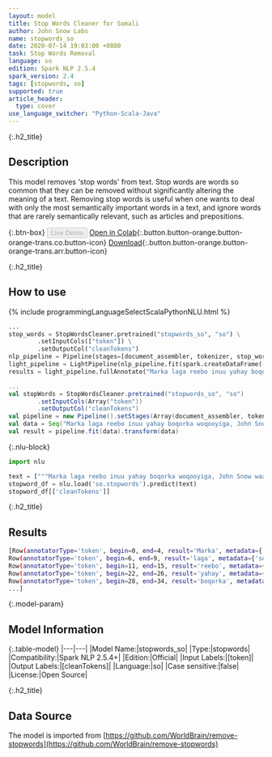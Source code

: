 ```yaml
---
layout: model
title: Stop Words Cleaner for Somali
author: John Snow Labs
name: stopwords_so
date: 2020-07-14 19:03:00 +0800
task: Stop Words Removal
language: so
edition: Spark NLP 2.5.4
spark_version: 2.4
tags: [stopwords, so]
supported: true
article_header:
  type: cover
use_language_switcher: "Python-Scala-Java"
---
```


{:.h2_title}
## Description
This model removes 'stop words' from text. Stop words are words so common that they can be removed without significantly altering the meaning of a text. Removing stop words is useful when one wants to deal with only the most semantically important words in a text, and ignore words that are rarely semantically relevant, such as articles and prepositions.

{:.btn-box}
<button class="button button-orange" disabled>Live Demo</button>
[Open in Colab](https://colab.research.google.com/github/JohnSnowLabs/spark-nlp-workshop/blob/b2eb08610dd49d5b15077cc499a94b4ec1e8b861/jupyter/annotation/english/stop-words/StopWordsCleaner.ipynb){:.button.button-orange.button-orange-trans.co.button-icon}
[Download](https://s3.amazonaws.com/auxdata.johnsnowlabs.com/public/models/stopwords_so_so_2.5.4_2.4_1594742441799.zip){:.button.button-orange.button-orange-trans.arr.button-icon}

{:.h2_title}
## How to use

<div class="tabs-box" markdown="1">

{% include programmingLanguageSelectScalaPythonNLU.html %}

```python
...
stop_words = StopWordsCleaner.pretrained("stopwords_so", "so") \
        .setInputCols(["token"]) \
        .setOutputCol("cleanTokens")
nlp_pipeline = Pipeline(stages=[document_assembler, tokenizer, stop_words])
light_pipeline = LightPipeline(nlp_pipeline.fit(spark.createDataFrame([['']]).toDF("text")))
results = light_pipeline.fullAnnotate("Marka laga reebo inuu yahay boqorka woqooyiga, John Snow waa dhakhtar Ingiriis ah oo hormuud u ah horumarinta suuxdinta iyo nadaafadda caafimaadka.")
```

```scala
...
val stopWords = StopWordsCleaner.pretrained("stopwords_so", "so")
        .setInputCols(Array("token"))
        .setOutputCol("cleanTokens")
val pipeline = new Pipeline().setStages(Array(document_assembler, tokenizer, stopWords))
val data = Seq("Marka laga reebo inuu yahay boqorka woqooyiga, John Snow waa dhakhtar Ingiriis ah oo hormuud u ah horumarinta suuxdinta iyo nadaafadda caafimaadka.").toDF("text")
val result = pipeline.fit(data).transform(data)
```

{:.nlu-block}
```python
import nlu

text = ["""Marka laga reebo inuu yahay boqorka woqooyiga, John Snow waa dhakhtar Ingiriis ah oo hormuud u ah horumarinta suuxdinta iyo nadaafadda caafimaadka."""]
stopword_df = nlu.load('so.stopwords').predict(text)
stopword_df[['cleanTokens']]
```

</div>

{:.h2_title}
## Results

```bash
[Row(annotatorType='token', begin=0, end=4, result='Marka', metadata={'sentence': '0'}),
Row(annotatorType='token', begin=6, end=9, result='laga', metadata={'sentence': '0'}),
Row(annotatorType='token', begin=11, end=15, result='reebo', metadata={'sentence': '0'}),
Row(annotatorType='token', begin=22, end=26, result='yahay', metadata={'sentence': '0'}),
Row(annotatorType='token', begin=28, end=34, result='boqorka', metadata={'sentence': '0'}),
...]
```

{:.model-param}
## Model Information

{:.table-model}
|---|---|
|Model Name:|stopwords_so|
|Type:|stopwords|
|Compatibility:|Spark NLP 2.5.4+|
|Edition:|Official|
|Input Labels:|[token]|
|Output Labels:|[cleanTokens]|
|Language:|so|
|Case sensitive:|false|
|License:|Open Source|

{:.h2_title}
## Data Source
The model is imported from [https://github.com/WorldBrain/remove-stopwords](https://github.com/WorldBrain/remove-stopwords)